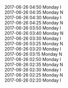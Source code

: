 2017-06-26 04:50 Monday  I  
2017-06-26 04:35 Monday  N  
2017-06-26 04:30 Monday  I  
2017-06-26 04:25 Monday  N  
2017-06-26 03:50 Monday  I  
2017-06-26 03:40 Monday  N  
2017-06-26 03:30 Monday  I  
2017-06-26 03:25 Monday  N  
2017-06-26 03:20 Monday  I  
2017-06-26 03:15 Monday  N  
2017-06-26 02:50 Monday  I  
2017-06-26 02:35 Monday  N  
2017-06-26 02:30 Monday  I  
2017-06-26 02:25 Monday  N  
2017-06-26 02:20 Monday  I  
